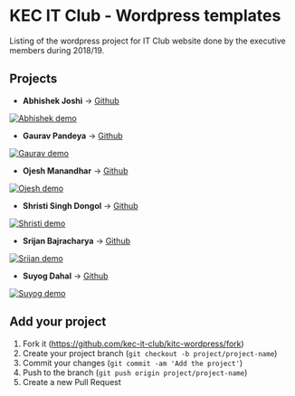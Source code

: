 # KEC IT Club - Wordpress templates

Listing of the wordpress project for IT Club website done by the executive members during 2018/19.

## Projects

+ **Abhishek Joshi** -> [Github](https://github.com/GauravHub11/Wordpress-site)

[![Abhishek demo](https://i.imgur.com/i6ZpiH6.jpg)](https://itclubkec.000webhostapp.com)


+ **Gaurav Pandeya** -> [Github](https://github.com/GauravHub11/Wordpress-site)

[![Gaurav demo](https://i.imgur.com/HBgs6bN.jpg)](http://itedukec.ga/)


+ **Ojesh Manandhar** -> [Github](https://github.com/OjeshManandhar/WordPress-site/)

[![Ojesh demo](https://i.imgur.com/4mnrlDG.png)](https://it-club-kec.000webhostapp.com/)


+ **Shristi Singh Dongol** -> [Github](https://github.com/shrisingdon/website1)

[![Shristi demo](https://i.imgur.com/X7Yvbv0.jpg)](https://shristisinghdongol.000webhostapp.com/)


+ **Srijan Bajracharya** -> [Github](https://github.com/ShriBuzz/Webpage)

[![Srijan demo](https://i.imgur.com/w7UH8yT.jpg)](https://kecit.000webhostapp.com)


+ **Suyog Dahal** -> [Github](https://github.com/suyogdahal/Wordpress-Site)

[![Suyog demo](https://i.imgur.com/RXXlOgi.png)](https://suyogdahal46.000webhostapp.com/)



## Add your project

1. Fork it (<https://github.com/kec-it-club/kitc-wordpress/fork>)
2. Create your project branch (`git checkout -b project/project-name`)
3. Commit your changes (`git commit -am 'Add the project'`)
4. Push to the branch (`git push origin project/project-name`)
5. Create a new Pull Request






